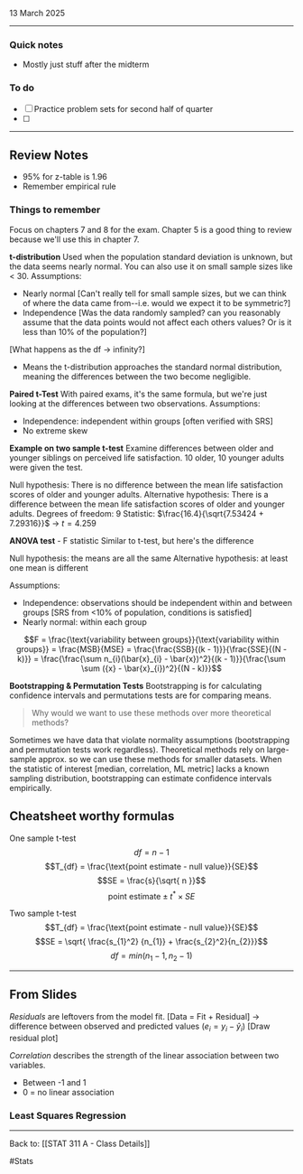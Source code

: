 13 March 2025

---
### Quick notes
- Mostly just stuff after the midterm

### To do
- [ ] Practice problem sets for second half of quarter
- [ ] 

---
## Review Notes

- 95% for z-table is 1.96
- Remember empirical rule

### Things to remember
Focus on chapters 7 and 8 for the exam. Chapter 5 is a good thing to review because we'll use this in chapter 7.

**t-distribution**
Used when the population standard deviation is unknown, but the data seems nearly normal. You can also use it on small sample sizes like < 30. 
Assumptions:
- Nearly normal [Can't really tell for small sample sizes, but we can think of where the data came from--i.e. would we expect it to be symmetric?]
- Independence [Was the data randomly sampled? can you reasonably assume that the data points would not affect each others values? Or is it less than 10% of the population?]

[What happens as the df -> infinity?]
- Means the t-distribution approaches the standard normal distribution, meaning the differences between the two become negligible.

**Paired t-Test**
With paired exams, it's the same formula, but we're just looking at the differences between two observations. 
Assumptions:
- Independence: independent within groups [often verified with SRS]
- No extreme skew

**Example on two sample t-test**
Examine differences between older and younger siblings on perceived life satisfaction. 10 older, 10 younger adults were given the test. 

Null hypothesis: There is no difference between the mean life satisfaction scores of older and younger adults.
Alternative hypothesis: There is a difference between the mean life satisfaction scores of older and younger adults.
Degrees of freedom: 9
Statistic: $\frac{16.4}{\sqrt{7.53424 + 7.29316}}$ -> $t = 4.259$

**ANOVA test** - F statistic
Similar to t-test, but here's the difference

Null hypothesis: the means are all the same
Alternative hypothesis: at least one mean is different

Assumptions:
- Independence: observations should be independent within and between groups [SRS from <10% of population, conditions is satisfied]
- Nearly normal: within each group

$$F = \frac{\text{variability between groups}}{\text{variability within groups}} = \frac{MSB}{MSE} = \frac{\frac{SSB}{(k - 1)}}{\frac{SSE}{(N - k)}} = \frac{\frac{\sum n_{i}(\bar{x}_{i} - \bar{x})^2}{(k - 1)}}{\frac{\sum \sum ({x} - \bar{x}_{i})^2}{(N - k)}}$$

**Bootstrapping & Permutation Tests**
Bootstrapping is for calculating confidence intervals and permutations tests are for comparing means. 
>Why would we want to use these methods over more theoretical methods?

Sometimes we have data that violate normality assumptions (bootstrapping and permutation tests work regardless). Theoretical methods rely on large-sample approx. so we can use these methods for smaller datasets. When the statistic of interest [median, correlation, ML metric] lacks a known sampling distribution, bootstrapping can estimate confidence intervals empirically. 



## Cheatsheet worthy formulas

One sample t-test
$$df = n - 1$$
$$T_{df} = \frac{\text{point estimate - null value}}{SE}$$
$$SE = \frac{s}{\sqrt{ n }}$$
$$\text{point estimate} \pm t^* \times SE$$

Two sample t-test
$$T_{df} = \frac{\text{point estimate - null value}}{SE}$$
$$SE = \sqrt{ \frac{s_{1}^2} {n_{1}} + \frac{s_{2}^2}{n_{2}}}$$
$$df = min(n_{1} - 1, n_{2} - 1)$$

---

## From Slides
*Residuals* are leftovers from the model fit. [Data = Fit + Residual]
-> difference between observed and predicted values ($e_{i} = y_{i} - \hat{y}_{i}$) [Draw residual plot]

*Correlation* describes the strength of the linear association between two variables. 
- Between -1 and 1
- 0 = no linear association

### Least Squares Regression




---
Back to: [[STAT 311 A - Class Details]]

#Stats
